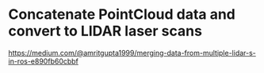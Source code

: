 # Concatenate PointCloud data and convert to LIDAR laser scans


https://medium.com/@amritgupta1999/merging-data-from-multiple-lidar-s-in-ros-e890fb60cbbf
